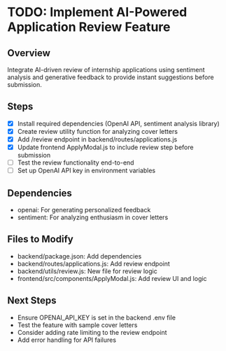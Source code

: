 # TODO: Implement AI-Powered Application Review Feature

## Overview

Integrate AI-driven review of internship applications using sentiment analysis and generative feedback to provide instant suggestions before submission.

## Steps

- [x] Install required dependencies (OpenAI API, sentiment analysis library)
- [x] Create review utility function for analyzing cover letters
- [x] Add /review endpoint in backend/routes/applications.js
- [x] Update frontend ApplyModal.js to include review step before submission
- [ ] Test the review functionality end-to-end
- [ ] Set up OpenAI API key in environment variables

## Dependencies

- openai: For generating personalized feedback
- sentiment: For analyzing enthusiasm in cover letters

## Files to Modify

- backend/package.json: Add dependencies
- backend/routes/applications.js: Add review endpoint
- backend/utils/review.js: New file for review logic
- frontend/src/components/ApplyModal.js: Add review UI and logic

## Next Steps

- Ensure OPENAI_API_KEY is set in the backend .env file
- Test the feature with sample cover letters
- Consider adding rate limiting to the review endpoint
- Add error handling for API failures
